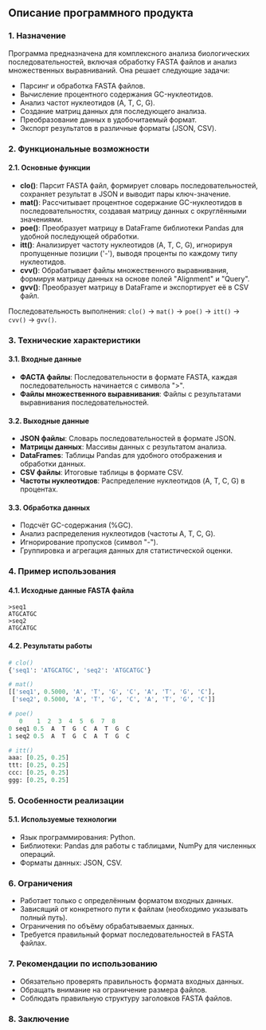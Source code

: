 ## Описание программного продукта

### 1. Назначение
Программа предназначена для комплексного анализа биологических последовательностей, включая обработку FASTA файлов и анализ множественных выравниваний. Она решает следующие задачи:

- Парсинг и обработка FASTA файлов.
- Вычисление процентного содержания GC-нуклеотидов.
- Анализ частот нуклеотидов (A, T, C, G).
- Создание матриц данных для последующего анализа.
- Преобразование данных в удобочитаемый формат.
- Экспорт результатов в различные форматы (JSON, CSV).

### 2. Функциональные возможности

#### 2.1. Основные функции

- **clo()**: Парсит FASTA файл, формирует словарь последовательностей, сохраняет результат в JSON и выводит пары ключ-значение.
- **mat()**: Рассчитывает процентное содержание GC-нуклеотидов в последовательностях, создавая матрицу данных с округлёнными значениями.
- **poe()**: Преобразует матрицу в DataFrame библиотеки Pandas для удобной последующей обработки.
- **itt()**: Анализирует частоту нуклеотидов (A, T, C, G), игнорируя пропущенные позиции ('-'), выводя проценты по каждому типу нуклеотидов.
- **cvv()**: Обрабатывает файлы множественного выравнивания, формируя матрицу данных на основе полей "Alignment" и "Query".
- **gvv()**: Преобразует матрицу в DataFrame и экспортирует её в CSV файл.

Последовательность выполнения: `clo()` → `mat()` → `poe()` → `itt()` → `cvv()` → `gvv()`.

### 3. Технические характеристики

#### 3.1. Входные данные
- **ФАСТА файлы**: Последовательности в формате FASTA, каждая последовательность начинается с символа ">".
- **Файлы множественного выравнивания**: Файлы с результатами выравнивания последовательностей.

#### 3.2. Выходные данные
- **JSON файлы**: Словарь последовательностей в формате JSON.
- **Матрицы данных**: Массивы данных с результатом анализа.
- **DataFrames**: Таблицы Pandas для удобного отображения и обработки данных.
- **CSV файлы**: Итоговые таблицы в формате CSV.
- **Частоты нуклеотидов**: Распределение нуклеотидов (A, T, C, G) в процентах.

#### 3.3. Обработка данных
- Подсчёт GC-содержания (%GC).
- Анализ распределения нуклеотидов (частоты A, T, C, G).
- Игнорирование пропусков (символ "-").
- Группировка и агрегация данных для статистической оценки.

### 4. Пример использования

#### 4.1. Исходные данные FASTA файла
```
>seq1
ATGCATGC
>seq2
ATGCATGC
```

#### 4.2. Результаты работы
```python
# clo()
{'seq1': 'ATGCATGC', 'seq2': 'ATGCATGC'}

# mat()
[['seq1', 0.5000, 'A', 'T', 'G', 'C', 'A', 'T', 'G', 'C'],
 ['seq2', 0.5000, 'A', 'T', 'G', 'C', 'A', 'T', 'G', 'C']]

# poe()
   0    1  2  3  4  5  6  7  8
0 seq1 0.5  A  T  G  C  A  T  G  C
1 seq2 0.5  A  T  G  C  A  T  G  C

# itt()
aaa: [0.25, 0.25]
ttt: [0.25, 0.25]
ccc: [0.25, 0.25]
ggg: [0.25, 0.25]
```

### 5. Особенности реализации

#### 5.1. Используемые технологии
- Язык программирования: Python.
- Библиотеки: Pandas для работы с таблицами, NumPy для численных операций.
- Форматы данных: JSON, CSV.

### 6. Ограничения
- Работает только с определённым форматом входных данных.
- Зависящий от конкретного пути к файлам (необходимо указывать полный путь).
- Ограничения по объёму обрабатываемых данных.
- Требуется правильный формат последовательностей в FASTA файлах.

### 7. Рекомендации по использованию
- Обязательно проверять правильность формата входных данных.
- Обращать внимание на ограничение размера файлов.
- Соблюдать правильную структуру заголовков FASTA файлов.

### 8. Заключение
